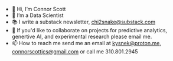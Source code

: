 - 👋 Hi, I’m Connor Scott 
- 👀 I’m a Data Scientist 
- 📚 I write a substack newsletter, chi2snake@substack.com 
- 💞️ If you'd like to collaborate on projects for predictive analytics, genertive AI, and experimental research please email me. 
- 📫 How to reach me send me an email at kysnek@proton.me, connorscottjcs@gmail.com or call me 310.801.2945
